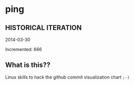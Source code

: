 # ping

## HISTORICAL ITERATION
2014-03-30

Incremented: 666

## What is this?? 
Linux skills to hack the github commit visualization chart `;-)`

